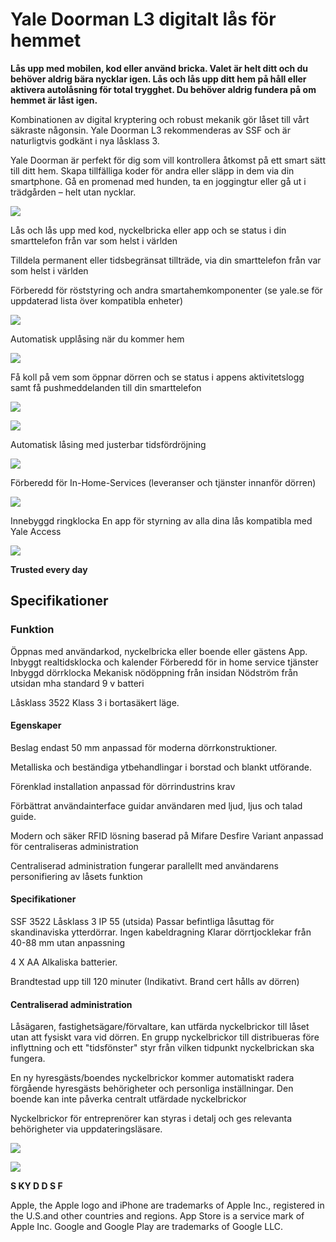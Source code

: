 # Yale Doorman L3 digitalt lås för hemmet

**Lås upp med mobilen, kod eller använd bricka. Valet är helt ditt och du behöver aldrig bära nycklar igen. Lås och lås upp ditt hem på håll eller aktivera autolåsning för total trygghet. Du behöver aldrig fundera på om hemmet är låst igen.**

Kombinationen av digital kryptering och robust mekanik gör låset till vårt säkraste någonsin. Yale Doorman L3 rekommenderas av SSF och är naturligtvis godkänt i nya låsklass 3.

Yale Doorman är perfekt för dig som vill kontrollera åtkomst på ett smart sätt till ditt hem. Skapa tillfälliga koder för andra eller släpp in dem via din smartphone. Gå en promenad med hunden, ta en joggingtur eller gå ut i trädgården – helt utan nycklar.

![](_page_0_Picture_4.jpeg)

Lås och lås upp med kod, nyckelbricka eller app och se status i din smarttelefon från var som helst i världen

Tilldela permanent eller tidsbegränsat tillträde, via din smarttelefon från var som helst i världen

Förberedd för röststyring och andra smartahemkomponenter (se yale.se för uppdaterad lista över kompatibla enheter)

![](_page_0_Figure_6.jpeg)

Automatisk upplåsing när du kommer hem

![](_page_0_Picture_8.jpeg)

Få koll på vem som öppnar dörren och se status i appens aktivitetslogg samt få pushmeddelanden till din smarttelefon

![](_page_0_Picture_10.jpeg)

![](_page_0_Picture_12.jpeg)

Automatisk låsing med justerbar tidsfördröjning

![](_page_0_Figure_14.jpeg)

Förberedd för In-Home-Services (leveranser och tjänster innanför dörren)

![](_page_0_Picture_16.jpeg)

Innebyggd ringklocka En app för styrning av alla dina lås kompatibla med Yale Access

![](_page_0_Picture_18.jpeg)

**Trusted every day**

## Specifikationer

### **Funktion**

Öppnas med användarkod, nyckelbricka eller boende eller gästens App. Inbyggt realtidsklocka och kalender Förberedd för in home service tjänster Inbyggd dörrklocka Mekanisk nödöppning från insidan Nödström från utsidan mha standard 9 v batteri

Låsklass 3522 Klass 3 i bortasäkert läge.

#### **Egenskaper**

Beslag endast 50 mm anpassad för moderna dörrkonstruktioner.

Metalliska och beständiga ytbehandlingar i borstad och blankt utförande.

Förenklad installation anpassad för dörrindustrins krav

Förbättrat användainterface guidar användaren med ljud, ljus och talad guide.

Modern och säker RFID lösning baserad på Mifare Desfire Variant anpassad för centraliseras administration

Centraliserad administration fungerar parallellt med användarens personifiering av låsets funktion

#### **Specifikationer**

SSF 3522 Låsklass 3 IP 55 (utsida) Passar befintliga låsuttag för skandinaviska ytterdörrar. Ingen kabeldragning Klarar dörrtjocklekar från 40-88 mm utan anpassning

4 X AA Alkaliska batterier.

Brandtestad upp till 120 minuter (Indikativt. Brand cert hålls av dörren)

#### **Centraliserad administration**

Låsägaren, fastighetsägare/förvaltare, kan utfärda nyckelbrickor till låset utan att fysiskt vara vid dörren. En grupp nyckelbrickor till distribueras före inflyttning och ett "tidsfönster" styr från vilken tidpunkt nyckelbrickan ska fungera.

En ny hyresgästs/boendes nyckelbrickor kommer automatiskt radera förgående hyresgästs behörigheter och personliga inställningar. Den boende kan inte påverka centralt utfärdade nyckelbrickor

Nyckelbrickor för entreprenörer kan styras i detalj och ges relevanta behörigheter via uppdateringsläsare.

![](_page_1_Figure_19.jpeg)

![](_page_1_Figure_20.jpeg)

 **S KY D D S F**

Apple, the Apple logo and iPhone are trademarks of Apple Inc., registered in the U.S.and other countries and regions. App Store is a service mark of Apple Inc. Google and Google Play are trademarks of Google LLC.